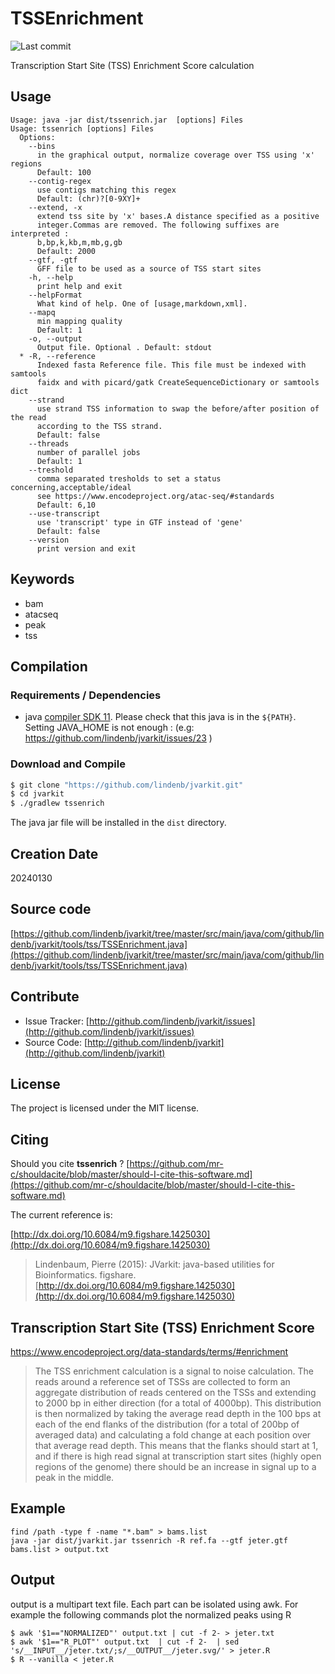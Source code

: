 # TSSEnrichment

![Last commit](https://img.shields.io/github/last-commit/lindenb/jvarkit.png)

Transcription Start Site (TSS) Enrichment Score calculation


## Usage

```
Usage: java -jar dist/tssenrich.jar  [options] Files
Usage: tssenrich [options] Files
  Options:
    --bins
      in the graphical output, normalize coverage over TSS using 'x' regions
      Default: 100
    --contig-regex
      use contigs matching this regex
      Default: (chr)?[0-9XY]+
    --extend, -x
      extend tss site by 'x' bases.A distance specified as a positive 
      integer.Commas are removed. The following suffixes are interpreted : 
      b,bp,k,kb,m,mb,g,gb 
      Default: 2000
    --gtf, -gtf
      GFF file to be used as a source of TSS start sites
    -h, --help
      print help and exit
    --helpFormat
      What kind of help. One of [usage,markdown,xml].
    --mapq
      min mapping quality
      Default: 1
    -o, --output
      Output file. Optional . Default: stdout
  * -R, --reference
      Indexed fasta Reference file. This file must be indexed with samtools 
      faidx and with picard/gatk CreateSequenceDictionary or samtools dict
    --strand
      use strand TSS information to swap the before/after position of the read 
      according to the TSS strand.
      Default: false
    --threads
      number of parallel jobs
      Default: 1
    --treshold
      comma separated tresholds to set a status concerning,acceptable/ideal 
      see https://www.encodeproject.org/atac-seq/#standards
      Default: 6,10
    --use-transcript
      use 'transcript' type in GTF instead of 'gene'
      Default: false
    --version
      print version and exit

```


## Keywords

 * bam
 * atacseq
 * peak
 * tss


## Compilation

### Requirements / Dependencies

* java [compiler SDK 11](https://jdk.java.net/11/). Please check that this java is in the `${PATH}`. Setting JAVA_HOME is not enough : (e.g: https://github.com/lindenb/jvarkit/issues/23 )


### Download and Compile

```bash
$ git clone "https://github.com/lindenb/jvarkit.git"
$ cd jvarkit
$ ./gradlew tssenrich
```

The java jar file will be installed in the `dist` directory.


## Creation Date

20240130

## Source code 

[https://github.com/lindenb/jvarkit/tree/master/src/main/java/com/github/lindenb/jvarkit/tools/tss/TSSEnrichment.java](https://github.com/lindenb/jvarkit/tree/master/src/main/java/com/github/lindenb/jvarkit/tools/tss/TSSEnrichment.java)


## Contribute

- Issue Tracker: [http://github.com/lindenb/jvarkit/issues](http://github.com/lindenb/jvarkit/issues)
- Source Code: [http://github.com/lindenb/jvarkit](http://github.com/lindenb/jvarkit)

## License

The project is licensed under the MIT license.

## Citing

Should you cite **tssenrich** ? [https://github.com/mr-c/shouldacite/blob/master/should-I-cite-this-software.md](https://github.com/mr-c/shouldacite/blob/master/should-I-cite-this-software.md)

The current reference is:

[http://dx.doi.org/10.6084/m9.figshare.1425030](http://dx.doi.org/10.6084/m9.figshare.1425030)

> Lindenbaum, Pierre (2015): JVarkit: java-based utilities for Bioinformatics. figshare.
> [http://dx.doi.org/10.6084/m9.figshare.1425030](http://dx.doi.org/10.6084/m9.figshare.1425030)


## Transcription Start Site (TSS) Enrichment Score

https://www.encodeproject.org/data-standards/terms/#enrichment

> The TSS enrichment calculation is a signal to noise calculation.
> The reads around a reference set of TSSs are collected to form an aggregate distribution of reads centered on the TSSs and extending to 2000 bp in either direction (for a total of 4000bp).
> This distribution is then normalized by taking the average read depth in the 100 bps at each of the end flanks of the distribution (for a total of 200bp of averaged data) and calculating a fold change at each position over that average read depth. This means that the flanks should start at 1, and if there is high read signal at transcription start sites (highly open regions of the genome) there should be an increase in signal up to a peak in the middle. 


## Example

```
find /path -type f -name "*.bam" > bams.list
java -jar dist/jvarkit.jar tssenrich -R ref.fa --gtf jeter.gtf bams.list > output.txt
```

## Output

output is a multipart text file. Each part can be isolated using awk. For example the following
commands plot the normalized peaks using R

```
$ awk '$1=="NORMALIZED"' output.txt | cut -f 2- > jeter.txt
$ awk '$1=="R_PLOT"' output.txt  | cut -f 2-  | sed 's/__INPUT__/jeter.txt/;s/__OUTPUT__/jeter.svg/' > jeter.R
$ R --vanilla < jeter.R
```


